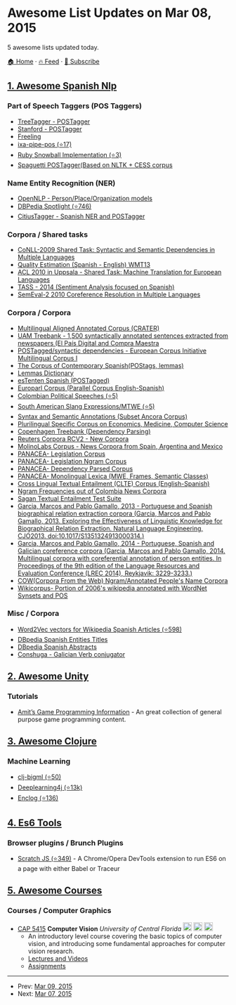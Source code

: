 # Awesome List Updates on Mar 08, 2015

5 awesome lists updated today.

[🏠 Home](/README.md) · [🔥 Feed](https://test.trackawesomelist.com/feed.xml) · [📮 Subscribe](https://trackawesomelist.us17.list-manage.com/subscribe?u=d2f0117aa829c83a63ec63c2f&id=36a103854c)



## [1. Awesome Spanish Nlp](/content/dav009/awesome-spanish-nlp/README.md)

### Part of Speech Taggers (POS Taggers)

*   [TreeTagger - POSTagger](http://www.cis.uni-muenchen.de/\~schmid/tools/TreeTagger/)
*   [Stanford - POSTagger](http://nlp.stanford.edu/software/tagger.shtml)
*   [Freeling](http://nlp.lsi.upc.edu/freeling/)
*   [ixa-pipe-pos (⭐17)](https://github.com/ixa-ehu/ixa-pipe-pos)
*   [Ruby Snowball Implementation (⭐3)](https://github.com/MaG21/estem)
*   [Spaguetti POSTagger(Based on NLTK +  CESS corpus](https://code.google.com/p/spaghetti-tagger/)

### Name Entity Recognition (NER)

*   [OpenNLP - Person/Place/Organization models](http://opennlp.sourceforge.net/models-1.5/)
*   [DBPedia Spotlight (⭐746)](https://github.com/dbpedia-spotlight/dbpedia-spotlight/)
*   [CitiusTagger - Spanish NER and  POSTagger](http://gramatica.usc.es/pln/tools/CitiusTools.html)

### Corpora / Shared tasks

*   [CoNLL-2009 Shared Task: Syntactic and Semantic Dependencies in Multiple Languages](http://ufal.mff.cuni.cz/conll2009-st/trial-data.html)
*   [Quality Estimation (Spanish - English) WMT13](http://www.quest.dcs.shef.ac.uk/wmt13_qe.html)
*   [ ACL 2010 in Uppsala - Shared Task: Machine Translation for European Languages](http://www.statmt.org/wmt10/translation-task.html)
*   [TASS - 2014 (Sentiment Analysis focused on Spanish)](http://www.daedalus.es/TASS2014/tass2014.php)
*   [SemEval-2 2010 Coreference Resolution in Multiple Languages](http://semeval2.fbk.eu/semeval2.php?location=tasks)

### Corpora / Corpora

*   [Multilingual Aligned Annotated Corpus (CRATER)](http://catalog.elra.info/product_info.php?products_id=636)
*   [UAM Treebank - 1,500 syntactically annotated sentences extracted from newspapers (El País Digital and Compra Maestra](http://elvira.lllf.uam.es/\~sandoval/UAMTreebank.html)
*   [POSTagged/syntactic dependencies - European Corpus Initiative Multilingual Corpus I ](http://www.elsnet.org/resources/eciCorpus.html)
*   [The Corpus of Contemporary Spanish(POStags, lemmas)](http://sfncorpora.uab.es/CQPweb/cea/)
*   [Lemmas Dictionary](http://sfn.uab.es:8080/SFN/dictionary/dictionary-information-lemmas-and-expanded-forms)
*   [esTenten Spanish (POSTagged) ](http://www.sketchengine.co.uk/documentation/wiki/Corpora/TenTen/esTenTen)
*   [Europarl Corpus (Parallel Corpus English-Spanish)](http://www.statmt.org/europarl/)
*   [Colombian Political Speeches (⭐5)](https://github.com/dav009/LatinamericanTextResources)
*   [South American Slang Expressions/MTWE (⭐5)](https://github.com/dav009/LatinamericanTextResources)
*   [Syntax and Semantic Annotations (Subset Ancora Corpus)](http://ufal.mff.cuni.cz/conll2009-st/trial/CoNLL2009-ST-Spanish-trial.zip)
*   [Plurilingual Specific Corpus on Economics, Medicine, Computer Science](http://www.iula.upf.edu/corpus/corpusuk.htm)
*   [Copenhagen  Treebank (Dependency Parsing)](http://code.google.com/p/copenhagen-dependency-treebank/)
*   [Reuters Corpora RCV2 - New Corpora](http://trec.nist.gov/data/reuters/reuters.html)
*   [MolinoLabs Corpus - News Corpora from Spain, Argentina and Mexico](http://www.molinolabs.com/corpus.html)
*   [PANACEA- Legislation Corpus](http://panacea-lr.eu/en/info-for-researchers/data-sets/monolingual-corpora)
*   [PANACEA- Legislation Ngram Corpus](http://panacea-lr.eu/en/info-for-researchers/data-sets/monolingual-corpora-n-grams/)
*   [PANACEA- Dependency Parsed Corpus](http://panacea-lr.eu/en/info-for-researchers/data-sets/dependency-parsed-corpora/)
*   [PANACEA- Monolingual Lexica (MWE, Frames, Semantic Classes)](http://panacea-lr.eu/en/info-for-researchers/data-sets/monolingual-lexica/)
*   [Cross Lingual Textual Entailment (CLTE) Corpus (English-Spanish)](http://www.celct.it/resources.php?id_page=CLTE)
*   [Ngram Frequencies out of Colombia News Corpora](http://ngrams.cavorite.com/datos/)
*   [Sagan Textual Entailment Test Suite](http://www.investigacion.frc.utn.edu.ar/mslabs/\~jcastillo/Sagan-test-suite/)
*   [Garcia, Marcos and Pablo Gamallo, 2013 - Portuguese and Spanish biographical relation extraction corpora (Garcia, Marcos and Pablo Gamallo, 2013. Exploring the Effectiveness of Linguistic Knowledge for Biographical Relation Extraction. Natural Language Engineering, CJO2013. doi:10.1017/S1351324913000314.)](http://gramatica.usc.es/\~marcos/corpora_nle.tgz)
*   [Garcia, Marcos and Pablo Gamallo, 2014 - Portuguese, Spanish and Galician coreference corpora (Garcia, Marcos and Pablo Gamallo, 2014. Multilingual corpora with coreferential annotation of person entities. In Proceedings of the 9th edition of the Language Resources and Evaluation Conference (LREC 2014), Reykjavik: 3229-3233.)](http://gramatica.usc.es/\~marcos/resources/corpora_coref.tar.bz2)
*   [COW(Corpora From the Web) Ngram/Annotated People's Name Corpora ](http://hpsg.fu-berlin.de/cow/)
*   [Wikicorpus- Portion of 2006's wikipedia annotated with WordNet Synsets and POS](http://www.cs.upc.edu/\~nlp/wikicorpus/)

### Misc / Corpora

*   [Word2Vec vectors for Wikipedia Spanish Articles (⭐598)](https://github.com/idio/wiki2vec)
*   [DBpedia Spanish Entities Titles](http://data.dws.informatik.uni-mannheim.de/dbpedia/2014/es/labels_es.nt.bz2)
*   [DBpedia Spanish Abstracts](http://data.dws.informatik.uni-mannheim.de/dbpedia/2014/es/short_abstracts_es.nt.bz2)
*   [Conshuga - Galician Verb conjugator](http://gramatica.usc.es/pln/tools/conjugador/download.html)

## [2. Awesome Unity](/content/RyanNielson/awesome-unity/README.md)

### Tutorials

*   [Amit’s Game Programming Information](http://www-cs-students.stanford.edu/\~amitp/gameprog.html) - An great collection of general purpose game programming content.

## [3. Awesome Clojure](/content/razum2um/awesome-clojure/README.md)

### Machine Learning

*   [clj-bigml (⭐50)](https://github.com/bigmlcom/clj-bigml)
*   [Deeplearning4j (⭐13k)](https://github.com/deeplearning4j/deeplearning4j)
*   [Enclog (⭐136)](https://github.com/jimpil/enclog)

## [4. Es6 Tools](/content/addyosmani/es6-tools/README.md)

### Browser plugins / Brunch Plugins

*   [Scratch JS (⭐349)](https://github.com/richgilbank/Scratch-JS) - A Chrome/Opera DevTools extension to run ES6 on a page with either Babel or Traceur

## [5. Awesome Courses](/content/prakhar1989/awesome-courses/README.md)

### Courses / Computer Graphics

*   [CAP 5415](http://crcv.ucf.edu/courses/CAP5415/) **Computer Vision** *University of Central Florida* <img src="https://assets-cdn.github.com/images/icons/emoji/unicode/1f4f9.png" width="20" height="20" alt="Lecture Videos" title="Lecture Videos" /> <img src="https://assets-cdn.github.com/images/icons/emoji/unicode/1f4dd.png" width="20" height="20" alt="Lecture Notes" title="Lecture Notes" /> <img src="https://assets-cdn.github.com/images/icons/emoji/unicode/1f4bb.png" width="20" height="20" alt="Assignments" title="Assignments" />
    *   An introductory level course covering the basic topics of computer vision, and introducing some fundamental approaches for computer vision research.
    *   [Lectures and Videos](http://crcv.ucf.edu/videos/Lecture_Videos/)
    *   [Assignments](http://crcv.ucf.edu/courses/CAP5415/Fall2014/index.php)

---

- Prev: [Mar 09, 2015](/content/2015/03/09/README.md)
- Next: [Mar 07, 2015](/content/2015/03/07/README.md)